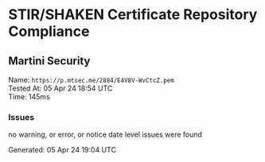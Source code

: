 # STIR/SHAKEN Certificate Repository Compliance

## Martini Security

Name: `https://p.mtsec.me/2884/E4V8V-WvCtcZ.pem`\
Tested At: 05 Apr 24 18:54 UTC\
Time: 145ms

### Issues

no warning, or error, or notice date level issues were found

Generated: 05 Apr 24 19:04 UTC